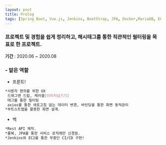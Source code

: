 ```yaml
---
layout: post
title: Prolog
tags: [Spring Boot, Vue.js, Jenkins, BootStrap, JPA, Docker,MariaDB, EC2, MVVM, Github]
---
```

### 프로젝트 및 경험을 쉽게 정리하고, 해시태그를 통한 직관적인 필터링을 목표로 한 프로젝트.

**기간** : 2020.06 ~ 2020.08

### - 맡은 역할
* 프론트!
```sh
*사용자 편의를 위한 UX
 드래그앤 드랍, 케러셀[이미지넘기기]
 태그를 통한 필터링
 axios를 통한 새로고침 없는 데이터 변경, 바인딩을 통한 화면 동적관리
*부트스트랩을 활용한 화면 설계.
```

* 백
```sh
*Rest API 제작.
*롬복, JPA를 통한 서비스 로직에만 신경씀.
*Jenkins와 EC2를 통한 무중단 CI/CD 구현!
```



